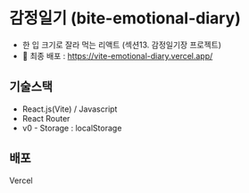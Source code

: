 # 감정일기 (bite-emotional-diary)

- 한 입 크기로 잘라 먹는 리액트 (섹션13. 감정일기장 프로젝트)
- 🔗 최종 배포 : https://vite-emotional-diary.vercel.app/

## 기술스택

- React.js(Vite) / Javascript
- React Router
- v0 - Storage : localStorage

## 배포

Vercel
